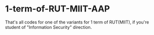 # 1-term-of-RUT-MIIT-AAP
That's all codes for one of the variants for 1 term of RUT(MIIT), if you're student of "Information Security" direction.
